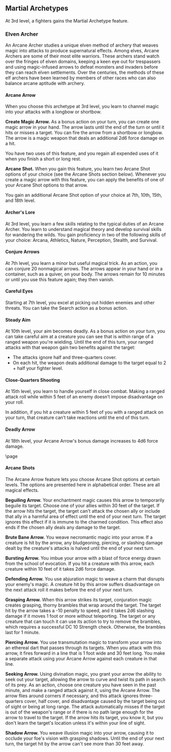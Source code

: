 ## Martial Archetypes
At 3rd level, a fighters gains the Martial Archetype feature.

### Elven Archer
An Arcane Archer studies a unique elven method of archery that weaves magic into attacks to produce supernatural effects. Among elves, Arcane Archers are some of their most elite warriors. These archers stand watch over the fringes of elven domains, keeping a keen eye out for trespassers and using magic-infused arrows to defeat monsters and invaders before they can reach elven settlements. Over the centuries, the methods of these elf archers have been learned by members of other races who can also balance arcane aptitude with archery.

#### Arcane Arrow
When you choose this archetype at 3rd level, you learn to channel magic into your attacks with a longbow or shortbow.

**Create Magic Arrow.** As a bonus action on your turn, you can create one magic arrow in your hand. The arrow lasts until the end of the turn or until it hits or misses a target. You can fire the arrow from a shortbow or longbow. The arrow is a magic weapon that deals an additional 2d6 force damage on a hit.

You have two uses of this feature, and you regain all expended uses of it when you finish a short or long rest.

**Arcane Shot.** When you gain this feature, you learn two Arcane Shot options of your choice (see the Arcane Shots section below). Whenever you create a magic arrow with this feature, you can apply the benefits of one of your Arcane Shot options to that arrow.

You gain an additional Arcane Shot option of your choice at 7th, 10th, 15th, and 18th level.

#### Archer's Lore
At 3rd level, you learn a few skills relating to the typical duties of an Arcane Archer. You learn to understand magical theory and develop survival skills for wandering the wilds.
You gain proficiency in two of the following skills of your choice: Arcana, Athletics, Nature, Perception, Stealth, and Survival.

#### Conjure Arrows
At 7th level, you learn a minor but useful magical trick. As an action, you can conjure 20 nonmagical arrows. The arrows appear in your hand or in a container, such as a quiver, on your body. The arrows remain for 10 minutes or until you use this feature again; they then vanish.

#### Careful Eyes
Starting at 7th level, you excel at picking out hidden enemies and other threats. You can take the Search action as a bonus action.

#### Steady Aim
At 10th level, your aim becomes deadly. As a bonus action on your turn, you can take careful aim at a creature you can see that is within range of a ranged weapon you're wielding. Until the end of this turn, your ranged attacks with that weapon gain two benefits against the target:

- The attacks ignore half and three-quarters cover.
- On each hit, the weapon deals additional damage to the target equal to 2 + half your fighter level.

#### Close-Quarters Shooting
At 15th level, you learn to handle yourself in close combat. Making a ranged attack roll while within 5 feet of an enemy doesn’t impose disadvantage on your roll.

In addition, if you hit a creature within 5 feet of you with a ranged attack on your turn, that creature can’t take reactions until the end of this turn.

#### Deadly Arrow
At 18th level, your Arcane Arrow's bonus damage increases to 4d6 force damage.

\page

#### Arcane Shots
The Arcane Arrow feature lets you choose Arcane Shot options at certain levels. The options are presented here in alphabetical order. These are all magical effects.

**Beguiling Arrow.** Your enchantment magic causes this arrow to temporarily beguile its target. Choose one of your allies within 30 feet of the target. If the arrow hits the target, the target can't attack the chosen ally or include that ally in a harmful area of effect until the end of your next turn. The target ignores this effect if it is immune to the charmed condition. This effect also ends if the chosen ally deals any damage to the target.

**Brute Bane Arrow.** You weave necromantic magic into your arrow. If a creature is hit by the arrow, any bludgeoning, piercing, or slashing damage dealt by the creature's attacks is halved until the end of your next turn.

**Bursting Arrow.** You imbue your arrow with a blast of force energy drawn from the school of evocation. If you hit a creature with this arrow, each creature within 10 feet of it takes 2d6 force damage.

**Defending Arrow.** You use abjuration magic to weave a charm that disrupts your enemy's magic. A creature hit by this arrow suffers disadvantage on the next attack roll it makes before the end of your next turn.

**Grasping Arrow.** When this arrow strikes its target, conjuration magic creates grasping, thorny brambles that wrap around the target. The target hit by the arrow takes a -10 penalty to speed, and it takes 2d6 slashing damage if it moves 1 foot or more without teleporting. The target or any creature that can touch it can use its action to try to remove the brambles, which requires a successful DC 10 Strength check. Otherwise, the brambles last for 1 minute.

**Piercing Arrow.** You use transmutation magic to transform your arrow into an ethereal dart that passes through its targets. When you attack with this arrow, it fires forward in a line that is 1 foot wide and 30 feet long. You make a separate attack using your Arcane Arrow against each creature in that line.

**Seeking Arrow.** Using divination magic, you grant your arrow the ability to seek out your target, allowing the arrow to curve and twist its path in search of its prey. As an action, choose one creature you have seen in the past minute, and make a ranged attack against it, using the Arcane Arrow. The arrow flies around corners if necessary, and this attack ignores three-quarters cover, half cover, and disadvantage caused by the target being out of sight or being at long range. The attack automatically misses if the target is out of the weapon's range or if there is no path large enough for the arrow to travel to the target. If the arrow hits its target, you know it, but you don't learn the target's location unless it's within your line of sight.

**Shadow Arrow.** You weave illusion magic into your arrow, causing it to occlude your foe's vision with grasping shadows. Until the end of your next turn, the target hit by the arrow can't see more than 30 feet away.
